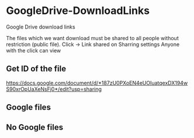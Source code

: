 # GoogleDrive-DownloadLinks
Google Drive download links

The files which we want download must be shared to all people without restriction (public file).
Click ->
Link shared on
Sharring settings
Anyone with the click can view 

## Get ID of the file 
https://docs.google.com/document/d/*187zU0PXoEN4eUOIuatqexDX194wS90xrOpUaXeNsFj0*/edit?usp=sharing

## Google files 

## No Google files 
